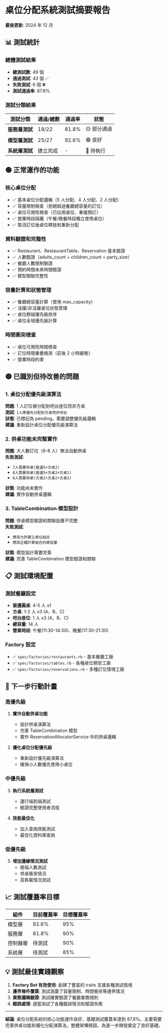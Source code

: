 # 桌位分配系統測試摘要報告

**最後更新**: 2024 年 12 月

## 📊 測試統計

### 總體測試結果

-   **總測試數**: 49 個
-   **通過測試**: 43 個 ✅
-   **失敗測試**: 6 個 ❌
-   **測試通過率**: 87.8%

### 測試分類結果

| 測試分類       | 通過/總數 | 通過率 | 狀態        |
| -------------- | --------- | ------ | ----------- |
| **服務層測試** | 18/22     | 81.8%  | 🟡 部分通過 |
| **模型層測試** | 25/27     | 92.6%  | 🟢 良好     |
| **系統層測試** | 建立完成  | -      | 🔵 待執行   |

## 🟢 正常運作的功能

### 核心桌位分配

-   ✅ 基本桌位分配邏輯（5 人分配、4 人分配、2 人分配）
-   ✅ 容量限制檢查（拒絕超過餐廳總容量的訂位）
-   ✅ 桌位可用性檢查（已佔用桌位、重複預訂）
-   ✅ 營業時段隔離（午餐/晚餐時段獨立使用桌位）
-   ✅ 取消訂位後桌位釋放和重新分配

### 資料驗證和完整性

-   ✅ Restaurant、RestaurantTable、Reservation 基本驗證
-   ✅ 人數驗證（adults_count + children_count = party_size）
-   ✅ 餐廳人數限制驗證
-   ✅ 預約時間未來時間驗證
-   ✅ 模型關聯完整性

### 容量計算和狀態管理

-   ✅ 餐廳總容量計算（使用 max_capacity）
-   ✅ 活躍/非活躍桌位狀態管理
-   ✅ 桌位群組優先級排序
-   ✅ 桌位全域優先級計算

### 時間衝突檢查

-   ✅ 桌位可用性時間檢查
-   ✅ 訂位時間重疊檢測（前後 2 小時緩衝）
-   ✅ 營業時段約束

## 🟡 已識別但待改善的問題

### 1. 桌位分配優先級演算法

**問題**: 1 人訂位被分配到吧台座位而非方桌  
**測試**: `1人應優先分配到方桌而非吧台`  
**狀態**: 已標記為 pending，需要調整優先級邏輯  
**建議**: 重新設計桌位分配優先級演算法

### 2. 併桌功能未完整實作

**問題**: 大人數訂位（6-8 人）無法自動併桌  
**失敗測試**:

-   `7人需要併桌(窗邊5+方桌2)`
-   `8人需要併桌(窗邊5+方桌2+方桌1)`
-   `6人需要併桌(方桌2+方桌2+方桌2)`

**狀態**: 功能尚未實作  
**建議**: 實作自動併桌邏輯

### 3. TableCombination 模型設計

**問題**: 併桌模型驗證和關聯設置不完整  
**失敗測試**:

-   `應該允許建立桌位組合`
-   `應該正確計算組合的總容量`

**狀態**: 模型設計需要完善  
**建議**: 完善 TableCombination 模型驗證和關聯

## 📋 測試環境配置

### 測試餐廳設定

-   **窗邊圓桌**: 4-5 人 x1
-   **方桌**: 1-2 人 x3 (A、B、C)
-   **吧台座位**: 1 人 x3 (A、B、C)
-   **總容量**: 14 人
-   **營業時段**: 午餐(11:30-14:30)、晚餐(17:30-21:30)

### Factory 設定

-   ✅ `spec/factories/restaurants.rb` - 基本餐廳工廠
-   ✅ `spec/factories/tables.rb` - 各種桌位類型工廠
-   ✅ `spec/factories/reservations.rb` - 多種訂位情境工廠

## 🚀 下一步行動計畫

### 高優先級

1. **實作自動併桌功能**

    - 設計併桌演算法
    - 完善 TableCombination 模型
    - 實作 ReservationAllocatorService 中的併桌邏輯

2. **優化桌位分配優先級**
    - 重新設計優先級演算法
    - 確保小人數優先使用小桌位

### 中優先級

3. **執行系統層測試**

    - 運行端到端測試
    - 驗證完整使用者流程

4. **效能最佳化**
    - 加入查詢效能測試
    - 最佳化資料庫查詢

### 低優先級

5. **增加邊緣情況測試**
    - 極端人數測試
    - 併桌衝突情況
    - 高負載情況測試

## 📈 測試覆蓋率目標

| 組件     | 目前覆蓋率 | 目標覆蓋率 |
| -------- | ---------- | ---------- |
| 模型層   | 92.6%      | 95%        |
| 服務層   | 81.8%      | 90%        |
| 控制器層 | 待測試     | 90%        |
| 系統層   | 待測試     | 85%        |

## 💡 測試最佳實踐觀察

1. **Factory Bot 有效使用**: 創建了豐富的 traits 支援各種測試情境
2. **邊界條件覆蓋**: 測試涵蓋了容量限制、時間衝突等邊界情況
3. **業務邏輯驗證**: 測試確實驗證了餐廳業務規則
4. **錯誤處理**: 適當測試了各種錯誤情況和驗證失敗

---

**結論**: 桌位分配系統的核心功能運作良好，基礎測試覆蓋率達到 87.8%。主要需要完善併桌功能和優化分配演算法。整體架構穩固，為進一步開發奠定了良好基礎。
